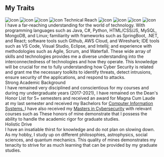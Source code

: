 <!DOCTYPE html>
<html>
<head>
    <meta charset="UTF-8" />
</head>
<h2>My Traits</h2>
<body>

<div class="trait-box" onclick="toggleTrait(this)">
  <div class="trait-header">
  <img src="https://image-ms.s3.amazonaws.com/react.png" class="icon left" alt="icon">
  <img src="https://image-ms.s3.amazonaws.com/java.png" class="icon left" alt="icon">
  <img src="https://image-ms.s3.amazonaws.com/mysql.png" class="icon left" alt="icon">
  <img src="https://image-ms.s3.amazonaws.com/git.png" class="icon left" alt="icon">
  Technical Reach
  <img src="https://image-ms.s3.amazonaws.com/nodejs.png" class="icon right" alt="icon">
  <img src="https://image-ms.s3.amazonaws.com/mongodb.png" class="icon right" alt="icon">
  <img src="https://image-ms.s3.amazonaws.com/springboot.png" class="icon right" alt="icon">
  <img src="https://image-ms.s3.amazonaws.com/aws.png" class="icon right" alt="icon">
  </div>
  <div class="trait-content">
I have a far-reaching understanding for the world of technology. With programming languages such as Java, C#, Python, HTML/CSS/JS, MySQL, MongoDB, and Linux; familiarity with frameworks such as SpringBoot, .NET, and React; software tools such Github, AWS Cloud, and Wireshark; IDE tools such as VS Code, Visual Studio, Eclipse, and Intellij; and experience with methodologies such as Agile, Scrum, and Waterfall. These wide array of skills and technologies provides me a diverse understanding into the interconnectedness of technologies and how they operate. This knowledge will be crucial for me to fully understanding how Cyber Security is related and grant me the necessary toolkits to identify threats, detect intrusions, ensure security of the applications, and respond to attacks.
</div>
</div> 

<div class="trait-box" onclick="toggleTrait(this)">
  <div class="trait-header">Strong Academic Background</div>
  <div class="trait-content">
  I have remained very disciplined and conscientious for my courses and during my undergraduate years (2017-2021), I have remained on the Dean's Honor List for 5+ semesters and received an award for Magna Cum Laude at my last semester and received my Bachelors for <a href="https://image-ms.s3.us-east-1.amazonaws.com/Bachelors.jpg" target="_blank"> Computer Information Systems. </a> I have also received my <a href="https://image-ms.s3.us-east-1.amazonaws.com/Masters.png" target="_blank">Masters in Cybersecurity</a> with relevant courses such as   These honors of mine demonstrate that I possess the ability to handle the academic rigor for graduate studies. 
    </div>
</div> 





<div class="trait-box" onclick="toggleTrait(this)">
  <div class="trait-header">Holistic Drive</div>
  <div class="trait-content">
  I have an insatiable thirst for knowledge and do not plan on slowing down. As my hobby, I study up on different philosophies, astrophysics, social sciences, and quantum mechanics. This quality of mines demonstrates my tenacity to strive for as much learning that can be provided by my graduate studies. 
  </div>
</div> 




<!-- <div class="trait-box" onclick="toggleTrait(this)">
  <div class="trait-header">Communication</div>
  <div class="trait-content">
    </div>
</div> 
Communication: I possess the ability to convey technical jargon to the layman in a fluent, digestible manner, as well as incorporate the nomenclature from fields concerning cloud, software development, and cyber security and relay accurate information to more knowledgeable programmers.   



<div class="trait-box" onclick="toggleTrait(this)">
  <div class="trait-header">Holisitc Drive</div>
  <div class="trait-content">

Knowledge of Cyber Security: I am familiar with concepts taught to me in my undergrad such as threat detection, cryptography, network security and vulnerability assessment, as well as hands on experience with security services provided to from AWS Cloud. Examples including but not limited to, AWS Shield, Cloudwatch, and Identity Access Management.  

My understanding of these concepts, my hands on experience, and my drive are relevant to the graduate studies as these attributes will greatly enhance my abilities in pursuing a Cyber Security Masters. 

Why are you interested in this position?
I am deeply interested in the Frontend Engineer Intern position at CrowdStrike because it aligns with both my technical strengths and career aspirations. I am instilled with great confidence thanks to my strong technical foundation in React.js, Java, MySQL, Linux scripting, and cloud-integrated development, and in having acquired a Bachelor's in Computer Information Systems and a Master's in Cybersecurity. 

I am eager to contribute to a highly reputable company like CrowdStrike that prioritizes best cybersecurity practices. I admire CrowdStrike’s commitment to developing these solutions and am excited about the opportunity to be part of a dedicated team that builds secure web applications. This role offers the perfect environment for me to apply my frontend development skills and simultaneously gives me the space to return the favor and provide my services to ensure the company's reputation and clientele trust go up. 

Please list any relevant experience you have related to the role? (Certifications, coding languages, applicable coursework, extracurriculars, leadership positions, work experience)


- Full Stack Development Experience: Familiarized myself with making several full-stack web applications at Cognixia USA. A notable one, which was a car dealership web application, had its backend focused on SpringBoot with Eclipse and had the servers and database up on AWS. The Frontend used Visual Studio, and I was tasked with designing the webpage and fetching API's to have it be displayed on the webpage. I created and populated the tables using MySQL, and the data inputted included the vehicles available on the market and the users who registered on the webpage. The Backend used Java to handle all the business logic and used Springboot because it simplified the building process, allowed for dependency injections, and was used to connect to the database. We also used Git commands to constantly update our project by making push and pull requests from the repository. Lastly, the server and database were linked to AWS Elastic Beanstalk, while the website was being hosted on an S3 Bucket.


- Personal E-Commerce Project: A cumulative case of everything I have learned is developing a secure, cloud-integrated e-commerce web application for a colleague’s real estate business. The intended purpose was to simplify their workload by providing a streamlined user interface that allows them to manage property services. The full-stack platform I built consists of a front end using Visual Studio Code (HTML/CSS/JS, React), a back end using Eclipse IDE (SpringBoot Java), an integrated cloud database (MySQL database hosted on AWS RDS), and essential functionalities such as user authentication, CRUD operations, and data encryption. To ensure an easier time in deploying the environment, I used Docker to containerize the web application. These tools and technologies allowed my development process to maintain effectiveness, efficiency, and scalability to ensure my client was fully satisfied with the product. 


- Personal Data Engineering Project: I am currently working on a Scalable Data Lakehouse Pipeline for Sales & Marketing Analytics. This will greatly aid my understanding in simulating how real-world enterprises ingest large-scale customer log data. This project involves orchestrating an ETL pipeline with Prefect and ingesting sales and marketing data into Databricks. I will be using Delta Lake for optimized storage and querying and will implement dbt for data modeling and transformations. For CI/CD, I am going to configure GitHub Actions to automate testing and deployment across environments. While this is primarily a backend-data project, I will also design a minimal dashboard using React.js to visualize KPI metrics. I believe having this experience will reinforce my ability to work with modern data stacks.


- Strong Technical Foundation: I currently possess a Master’s degree in Cybersecurity, a Bachelor’s in Computer Information Systems, a certification for AWS Cloud Practitioner, and am working towards acquiring a Security+ Certification. With my academic background, knowledge acquisitions, and personal projects, I have built a comprehensive technical foundation in secure software development and express a steadfast conviction that aligns with the organization’s commitment to technological excellence and demonstrating ethical behavior and integrity to uphold the company’s reputation and trust of the clients. 


- AI Trainer Role: I have reviewed LLM-generated data to ensure that its factual integrity corresponds to real life. In addition, I provided detailed feedback for improvements in phrasing, user experience, relevance, accuracy, and adherence to conversational guidelines. My time spent with DataAnnotation has honed my abilities to critique user experience and interface responsiveness with utmost accuracy, effectiveness, and efficiency, which are skills that can directly be applied to frontend optimization. 

    </div>
</div>  -->
    
</body>
<script src="/js/custom.js" defer></script>

</html>